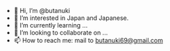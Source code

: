 - 👋 Hi, I’m @butanuki
- 👀 I’m interested in Japan and Japanese.
- 🌱 I’m currently learning ...
- 💞️ I’m looking to collaborate on ...
- 📫 How to reach me: mail to butanuki69@gmail.com

<!---
butanuki/butanuki is a ✨ special ✨ repository because its `README.md` (this file) appears on your GitHub profile.
You can click the Preview link to take a look at your changes.
--->

